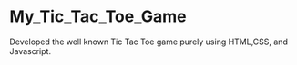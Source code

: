# My_Tic_Tac_Toe_Game
 Developed the well known Tic Tac Toe game purely using HTML,CSS, and Javascript.
